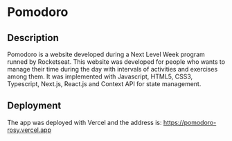 # Pomodoro

## Description
Pomodoro is a website developed during a Next Level Week program runned by Rocketseat. This website was developed for people who wants to manage their time during the day with intervals of activities and exercises among them. It was implemented with Javascript, HTML5, CSS3, Typescript, Next.js, React.js and Context API for state management.

## Deployment
The app was deployed with Vercel and the address is: https://pomodoro-rosy.vercel.app
